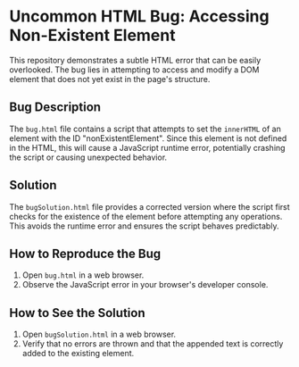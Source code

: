 # Uncommon HTML Bug: Accessing Non-Existent Element

This repository demonstrates a subtle HTML error that can be easily overlooked. The bug lies in attempting to access and modify a DOM element that does not yet exist in the page's structure.

## Bug Description
The `bug.html` file contains a script that attempts to set the `innerHTML` of an element with the ID "nonExistentElement".  Since this element is not defined in the HTML, this will cause a JavaScript runtime error, potentially crashing the script or causing unexpected behavior. 

## Solution
The `bugSolution.html` file provides a corrected version where the script first checks for the existence of the element before attempting any operations.  This avoids the runtime error and ensures the script behaves predictably.

## How to Reproduce the Bug
1. Open `bug.html` in a web browser.
2. Observe the JavaScript error in your browser's developer console.

## How to See the Solution
1. Open `bugSolution.html` in a web browser.
2. Verify that no errors are thrown and that the appended text is correctly added to the existing element.